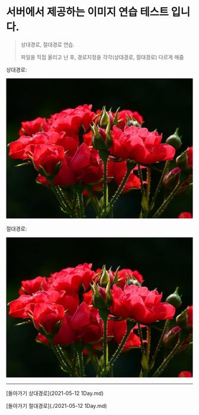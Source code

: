 # 서버에서 제공하는 이미지 연습 테스트 입니다.

> 상대경로, 절대경로 연습. 
> 
> 파일을 직접 올리고 난 후, 경로지정을 각각(상대경로, 절대경로) 다르게 해줌

상대경로:

![](image111.jpg)


절대경로:

![](https://github.com/SungWoo0315/study-repository/blob/main/image111.jpg)


---

[돌아가기 상대경로](2021-05-12 1Day.md)

[돌아가기 절대경로](./2021-05-12 1Day.md)

